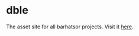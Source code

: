 # dble
The asset site for all barhatsor projects. Visit it [here](https://barhatsor.github.io/dble).
